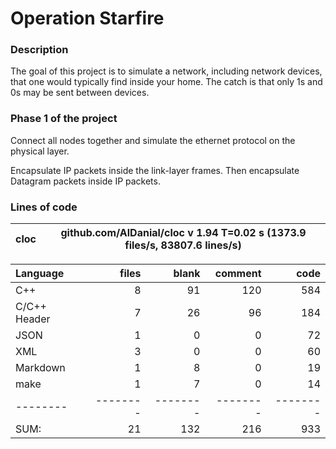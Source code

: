 # Operation Starfire

### Description

The goal of this project is to simulate a network, including network devices, that one would typically find inside your home. The catch is that only 1s and 0s may be sent between devices.

### Phase 1 of the project

Connect all nodes together and simulate the ethernet protocol on the physical layer.

Encapsulate IP packets inside the link-layer frames. Then encapsulate Datagram packets inside IP packets.

### Lines of code

cloc|github.com/AlDanial/cloc v 1.94  T=0.02 s (1373.9 files/s, 83807.6 lines/s)
--- | ---

Language|files|blank|comment|code
:-------|-------:|-------:|-------:|-------:
C++|8|91|120|584
C/C++ Header|7|26|96|184
JSON|1|0|0|72
XML|3|0|0|60
Markdown|1|8|0|19
make|1|7|0|14
--------|--------|--------|--------|--------
SUM:|21|132|216|933
